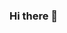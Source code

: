 ### Hi there 👋

<!--
**bishaller/bishaller** is a ✨ _special_ ✨ repository because its `README.md` (this file) appears on your GitHub profile.
<h1>Hi 👋, I'm Bishal Mishra, a UX & Product Designer.</h1>
<h2>I can Think, Solve, Invent, Design, Code, Manage and Lead.</h2>

<p align="left"> <img src="https://komarev.com/ghpvc/?username=bishaller&label=Profile%20views&color=0e75b6&style=flat" alt="bishaller" /> </p>

- 🌱 I’m currently learning **Javascripts, Deep diving into UX.**

- 👨‍💻 I share some of my work at [https://dribbble.com/bishaller](https://dribbble.com/bishaller)

- 📝 I ocassionally write articles on [https://medium.com/@bishaller](https://medium.com/@bishaller)

- 💬 Ask me about **User Experience, User Interface, Product Design, FrontEnd.**

- 📫 How to reach me **hello@bishal.cc**

- 📄 Know about my experiences [https://www.linkedin.com/in/bishaller](https://www.linkedin.com/in/bishaller)

<h3 align="left">Connect with me:</h3>
<p align="left">
<a href="https://codepen.io/bishaller" target="blank"><img align="center" src="https://cdn.jsdelivr.net/npm/simple-icons@3.0.1/icons/codepen.svg" alt="bishaller" height="30" width="40" /></a>
<a href="https://twitter.com/bishaller" target="blank"><img align="center" src="https://cdn.jsdelivr.net/npm/simple-icons@3.0.1/icons/twitter.svg" alt="bishaller" height="30" width="40" /></a>
<a href="https://fb.com/bishaller" target="blank"><img align="center" src="https://cdn.jsdelivr.net/npm/simple-icons@3.0.1/icons/facebook.svg" alt="bishaller" height="30" width="40" /></a>
<a href="https://instagram.com/bishaller" target="blank"><img align="center" src="https://cdn.jsdelivr.net/npm/simple-icons@3.0.1/icons/instagram.svg" alt="bishaller" height="30" width="40" /></a>
<a href="https://dribbble.com/bishaller" target="blank"><img align="center" src="https://cdn.jsdelivr.net/npm/simple-icons@3.0.1/icons/dribbble.svg" alt="bishaller" height="30" width="40" /></a>
<a href="https://medium.com/@bishaller" target="blank"><img align="center" src="https://cdn.jsdelivr.net/npm/simple-icons@3.0.1/icons/medium.svg" alt="@bishaller" height="30" width="40" /></a>
</p>

<h3 align="left">Languages and Tools:</h3>
<p align="left"> <a href="https://www.w3schools.com/css/" target="_blank"> <img src="https://raw.githubusercontent.com/devicons/devicon/master/icons/css3/css3-original-wordmark.svg" alt="css3" width="40" height="40"/> </a> <a href="https://www.w3.org/html/" target="_blank"> <img src="https://raw.githubusercontent.com/devicons/devicon/master/icons/html5/html5-original-wordmark.svg" alt="html5" width="40" height="40"/> </a> <a href="https://www.adobe.com/in/products/illustrator.html" target="_blank"> <img src="https://www.vectorlogo.zone/logos/adobe_illustrator/adobe_illustrator-icon.svg" alt="illustrator" width="40" height="40"/> </a> <a href="https://developer.mozilla.org/en-US/docs/Web/JavaScript" target="_blank"> <img src="https://raw.githubusercontent.com/devicons/devicon/master/icons/javascript/javascript-original.svg" alt="javascript" width="40" height="40"/> </a> <a href="https://www.photoshop.com/en" target="_blank"> <img src="https://raw.githubusercontent.com/devicons/devicon/master/icons/photoshop/photoshop-line.svg" alt="photoshop" width="40" height="40"/> </a> <a href="https://www.sketch.com/" target="_blank"> <img src="https://www.vectorlogo.zone/logos/sketchapp/sketchapp-icon.svg" alt="sketch" width="40" height="40"/> </a> </p>


-->
